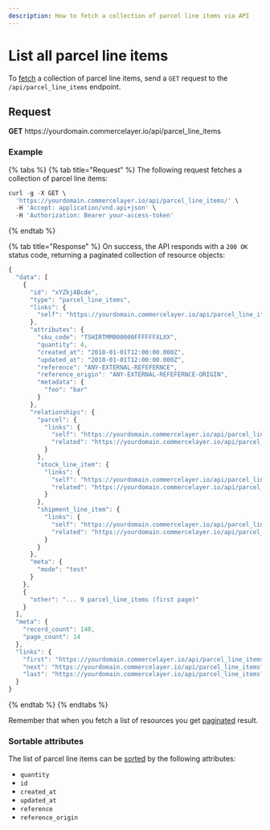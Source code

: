 ```yaml
---
description: How to fetch a collection of parcel line items via API
---
```


# List all parcel line items

To <a href="https://docs.commercelayer.io/developers/fetching-resources" target="_blank">fetch</a> a collection of parcel line items, send a `GET` request to the `/api/parcel_line_items` endpoint.

## Request

**GET** https://<i></i>yourdomain.commercelayer.io/api/parcel_line_items

### **Example**

{% tabs %}
{% tab title="Request" %}
The following request fetches a collection of parcel line items:

```javascript
curl -g -X GET \
  'https://yourdomain.commercelayer.io/api/parcel_line_items/' \
  -H 'Accept: application/vnd.api+json' \
  -H 'Authorization: Bearer your-access-token'
```
{% endtab %}

{% tab title="Response" %}
On success, the API responds with a `200 OK` status code, returning a paginated collection of resource objects:

```javascript
{
  "data": [
    {
      "id": "xYZkjABcde",
      "type": "parcel_line_items",
      "links": {
        "self": "https://yourdomain.commercelayer.io/api/parcel_line_items/xYZkjABcde"
      },
      "attributes": {
        "sku_code": "TSHIRTMM000000FFFFFFXLXX",
        "quantity": 4,
        "created_at": "2018-01-01T12:00:00.000Z",
        "updated_at": "2018-01-01T12:00:00.000Z",
        "reference": "ANY-EXTERNAL-REFEFERNCE",
        "reference_origin": "ANY-EXTERNAL-REFEFERNCE-ORIGIN",
        "metadata": {
          "foo": "bar"
        }
      },
      "relationships": {
        "parcel": {
          "links": {
            "self": "https://yourdomain.commercelayer.io/api/parcel_line_items/xYZkjABcde/relationships/parcel",
            "related": "https://yourdomain.commercelayer.io/api/parcel_line_items/xYZkjABcde/parcel"
          }
        },
        "stock_line_item": {
          "links": {
            "self": "https://yourdomain.commercelayer.io/api/parcel_line_items/xYZkjABcde/relationships/stock_line_item",
            "related": "https://yourdomain.commercelayer.io/api/parcel_line_items/xYZkjABcde/stock_line_item"
          }
        },
        "shipment_line_item": {
          "links": {
            "self": "https://yourdomain.commercelayer.io/api/parcel_line_items/xYZkjABcde/relationships/shipment_line_item",
            "related": "https://yourdomain.commercelayer.io/api/parcel_line_items/xYZkjABcde/shipment_line_item"
          }
        }
      },
      "meta": {
        "mode": "test"
      }
    },
    {
      "other": "... 9 parcel_line_items (first page)"
    }
  ],
  "meta": {
    "record_count": 140,
    "page_count": 14
  },
  "links": {
    "first": "https://yourdomain.commercelayer.io/api/parcel_line_items?page[number]=1&page[size]=10",
    "next": "https://yourdomain.commercelayer.io/api/parcel_line_items?page[number]=2&page[size]=10",
    "last": "https://yourdomain.commercelayer.io/api/parcel_line_items?page[number]=14&page[size]=10"
  }
}
```
{% endtab %}
{% endtabs %}

Remember that when you fetch a list of resources you get <a href="https://docs.commercelayer.io/developers/pagination" target="_blank">paginated</a> result.

### Sortable attributes

The list of parcel line items can be <a href="https://docs.commercelayer.io/developers/sorting-results" target="_blank">sorted</a> by the following attributes:

* `quantity`
* `id`
* `created_at`
* `updated_at`
* `reference`
* `reference_origin`

